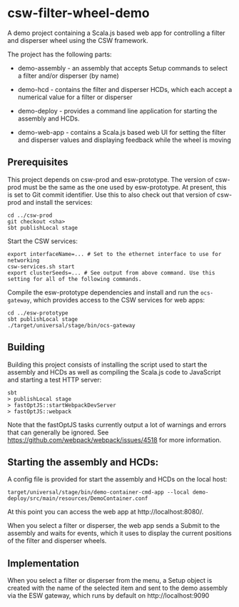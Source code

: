 # csw-filter-wheel-demo

A demo project containing a Scala.js based web app for controlling a filter and disperser wheel using the CSW framework.

The project has the following parts:

* demo-assembly - an assembly that accepts Setup commands to select a filter and/or disperser (by name)

* demo-hcd - contains the filter and disperser HCDs, which each accept a numerical value for a filter or disperser

* demo-deploy - provides a command line application for starting the assembly and HCDs.

* demo-web-app - contains a Scala.js based web UI for setting the filter and disperser values and displaying feedback while the wheel is moving


## Prerequisites

This project depends on csw-prod and esw-prototype. The version of csw-prod must be the same as the one used by esw-prototype.
At present, this is set to Git commit identifier. Use this to also check out that version of csw-prod and install the services:

    cd ../csw-prod
    git checkout <sha>
    sbt publishLocal stage

Start the CSW services:
    
    export interfaceName=... # Set to the ethernet interface to use for networking
    csw-services.sh start
    export clusterSeeds=... # See output from above command. Use this setting for all of the following commands.

Compile the esw-prototype dependencies and install and run the `ocs-gateway`, which provides access to the CSW services for web apps:
 
    cd ../esw-prototype
    sbt publishLocal stage 
    ./target/universal/stage/bin/ocs-gateway

## Building

Building this project consists of installing the script used to start the assembly and HCDs as well as compiling the Scala.js code to JavaScript and starting a test HTTP server:

    sbt 
    > publishLocal stage
    > fastOptJS::startWebpackDevServer
    > fastOptJS::webpack

Note that the fastOptJS tasks currently output a lot of warnings and errors that can generally be ignored.
See https://github.com/webpack/webpack/issues/4518 for more information.

## Starting the assembly and HCDs:

A config file is provided for start the assembly and HCDs on the local host:

    target/universal/stage/bin/demo-container-cmd-app --local demo-deploy/src/main/resources/DemoContainer.conf

At this point you can access the web app at http://localhost:8080/.

When you select a filter or disperser, the web app sends a Submit to the assembly and waits for events, which it 
uses to display the current positions of the filter and disperser wheels.

## Implementation

When you select a filter or disperser from the menu, a Setup object is created with the name of the selected item 
and sent to the demo assembly via the ESW gateway, which runs by default on http://localhost:9090